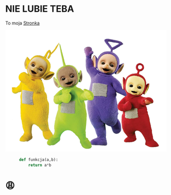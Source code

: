 # NIE LUBIE TEBA

  To moja [Stronka](https://Kari360.github.io/TEBIK)
  
  ![Przykładowy obrazek](lgbtminus.png "Teletubisie")

```python
      def funkcja(a,b):
          return a*b
  ```

  # 😩
